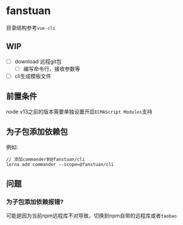 # fanstuan
目录结构参考`vue-cli`
## WIP
- [ ] download 远程git包
    - [ ] 编写命令行，接收参数等
- [ ] cli生成模板文件
## 前置条件
node v13之前的版本需要单独设置开启`ECMAScript Modules`支持
## 为子包添加依赖包
例如:
```
// 添加commander到@fanstuan/cli
lerna add commander --scope=@fanstuan/cli
```
## 问题
### 为子包添加依赖报错?
可能是因为当前npm远程库不对导致，切换到npm自带的远程库或者`taobao`